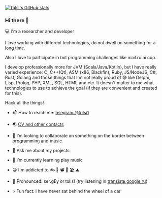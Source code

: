 [![Tolsi's GitHub stats](https://github-readme-stats.vercel.app/api?username=tolsi)](https://github.com/anuraghazra/github-readme-stats)

### Hi there 👋

💻 I'm a researcher and developer

I love working with different technologies, do not dwell on something for a long time. 

Also I love to participate in bot programming challenges like mail.ru ai cup.

I develop professionally more for JVM (Scala/Java/Kotlin), but I have really varied experience: C, C++(Qt), ASM (x86, Blackfin), Ruby, JS/NodeJS, C#, Rust, Golang and those things that I'm not really proud of 😅 like Delphi, Lisp, Prolog, PHP, XML, SQL, HTML and etc. It doesn't matter to me what technologies to use to achieve the goal (if they are convenient and created for this).

Hack all the things! 

- 📫 How to reach me: [telegram @tolsi1](https://telegram.me/tolsi1)

- 🌏 [CV and other contacts](http://tolsi.ru)

- 👯 I’m looking to collaborate on something on the border between programming and music

- 💬 Ask me about my projects

- 🌱 I’m currently learning play music

- 😀 I'm addicted to 🚲 🎹 📽 🌴 🏖 ⛰ 

- 👄 Pronounced: ser.gEy or tol.sI (try listening in [translate.google.ru](https://translate.google.ru/#view=home&op=translate&sl=en&tl=en&text=ser.gEy%20or%20tol.sI))

- ⚡ Fun fact: I have never sat behind the wheel of a car
